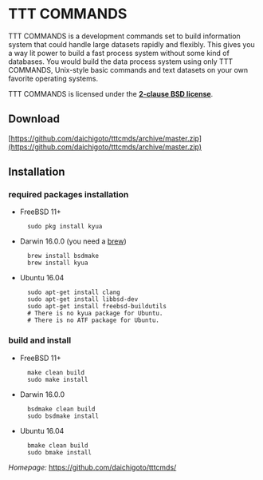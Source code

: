 TTT COMMANDS
============

TTT COMMANDS is a development commands set to build information system
that could handle large datasets rapidly and flexibly. This gives you 
a way lit power to build a fast process system without some kind of 
databases.  You would build the data process system using only TTT 
COMMANDS, Unix-style basic commands and text datasets on your own favorite 
operating systems.

TTT COMMANDS is licensed under the **[2-clause BSD license](LICENSE)**.

Download
--------

[https://github.com/daichigoto/tttcmds/archive/master.zip](https://github.com/daichigoto/tttcmds/archive/master.zip)

Installation
------------

### required packages installation

* FreeBSD 11+

        sudo pkg install kyua

* Darwin 16.0.0 (you need a [brew](http://brew.sh/))

        brew install bsdmake
        brew install kyua

* Ubuntu 16.04

        sudo apt-get install clang
        sudo apt-get install libbsd-dev
        sudo apt-get install freebsd-buildutils
        # There is no kyua package for Ubuntu.
        # There is no ATF package for Ubuntu.

### build and install

* FreeBSD 11+

        make clean build
        sudo make install

* Darwin 16.0.0

        bsdmake clean build
        sudo bsdmake install

* Ubuntu 16.04

        bmake clean build
        sudo bmake install

*Homepage:* https://github.com/daichigoto/tttcmds/
